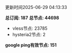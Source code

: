更新时间2025-06-29 04:13:33

**总订阅: 187**
**总节点: 44698**
- vless节点: 23785
- hysteria2节点: 2

**google ping有效节点: 151**
